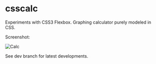 # csscalc
Experiments with CSS3 Flexbox. Graphing calculator purely modeled in CSS.

Screenshot:

![Calc](http://i.imgur.com/ifmNUdu.jpg)

See dev branch for latest developments.
